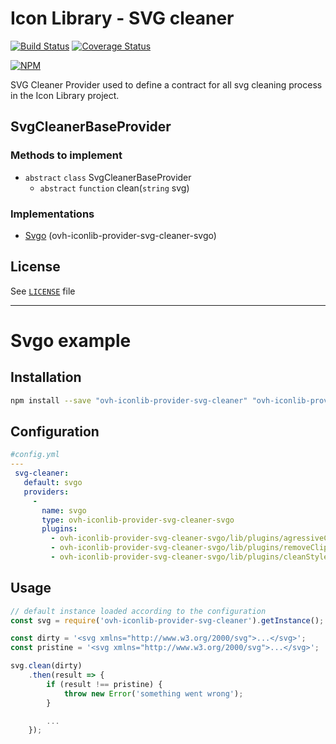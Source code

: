 # Icon Library - SVG cleaner

[![Build Status](https://travis-ci.org/ovh-ux/ovh-iconlib-provider-svg-cleaner.svg?branch=master)](https://travis-ci.org/ovh-ux/ovh-iconlib-provider-svg-cleaner)
[![Coverage Status](https://coveralls.io/repos/github/ovh-ux/ovh-iconlib-provider-svg-cleaner/badge.svg?branch=master)](https://coveralls.io/github/ovh-ux/ovh-iconlib-provider-svg-cleaner?branch=master)

[![NPM](https://nodei.co/npm/ovh-iconlib-provider-storage-oss.png)](https://nodei.co/npm/ovh-iconlib-provider-svg-cleaner/)

SVG Cleaner Provider used to define a contract for all svg cleaning process in the Icon Library project.

## SvgCleanerBaseProvider

### Methods to implement

- `abstract` `class` SvgCleanerBaseProvider
    - `abstract` `function` clean(`string` svg)

### Implementations

- [Svgo](https://github.com/ovh-ux/ovh-iconlib-provider-svg-cleaner-svgo#readme) (ovh-iconlib-provider-svg-cleaner-svgo)

## License

See [`LICENSE`](LICENSE) file

---

# Svgo example

## Installation

```bash
npm install --save "ovh-iconlib-provider-svg-cleaner" "ovh-iconlib-provider-svg-cleaner-svgo"
```

## Configuration

```yaml
#config.yml
---
 svg-cleaner:
   default: svgo
   providers:
     -
       name: svgo
       type: ovh-iconlib-provider-svg-cleaner-svgo
       plugins:
         - ovh-iconlib-provider-svg-cleaner-svgo/lib/plugins/agressiveCollapseGroups
         - ovh-iconlib-provider-svg-cleaner-svgo/lib/plugins/removeClipPaths
         - ovh-iconlib-provider-svg-cleaner-svgo/lib/plugins/cleanStyles
```

## Usage

```js
// default instance loaded according to the configuration
const svg = require('ovh-iconlib-provider-svg-cleaner').getInstance();

const dirty = '<svg xmlns="http://www.w3.org/2000/svg">...</svg>';
const pristine = '<svg xmlns="http://www.w3.org/2000/svg">...</svg>';

svg.clean(dirty)
    .then(result => {
        if (result !== pristine) {
            throw new Error('something went wrong');
        }

        ...
    });
```
